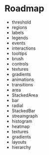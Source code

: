 # Roadmap

- threshold
- regions
- labels
- legends
- events
- interactions
- tooltips
- brush
- controls
- textures
- gradients
- animations
- transitions
- area
- StackedArea
- bar
- radial
- StackedBar
- streamgraph
- histogram
- heatmap
- textures
- gradients
- layouts
- hierarchy
